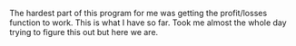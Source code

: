 The hardest part of this program for me was getting the profit/losses function to work. This is what I have so far. Took me almost the whole day trying to figure this out but here we are.
